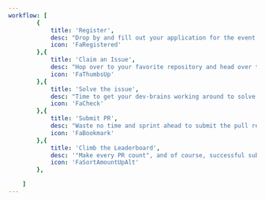 ```yaml
---
workflow: [
		{
			title: 'Register',
			desc: "Drop by and fill out your application for the event so as to not miss out on the chance of seeing your name on the Leaderboard! Don't forget to join our Discord Server specially meant for the participants. Engaging in meaningful and helpful conversations is always welcome!",
			icon: 'FaRegistered'
		},{
			title: 'Claim an Issue',
			desc: "Hop over to your favorite repository and head over to the issues. Claim an issue when you are ready to work on it. Please be careful that you do not just claim an issue that you do not plan to work on immediately after you claim it.",
			icon: 'FaThumbsUp'
		},{
			title: 'Solve the issue',
			desc: "Time to get your dev-brains working around to solve the issue! Stuck and don't know how to proceed at all? Ping the respective repository mentors!",
			icon: 'FaCheck'
		},{
			title: 'Submit PR',
			desc: "Waste no time and sprint ahead to submit the pull request once you have polished your work enough! Repository owners will soon be reviewing your work and deciding its fate. You can go ahead to claim another issue ONLY if your previous claimed issue was accepted and dusted for good.",
			icon: 'FaBookmark'
		},{
			title: 'Climb the Leaderboard',
			desc: '"Make every PR count", and of course, successful submission of the same. The repositories put up have issues ranging over three domains of difficulty: Easy, Medium, and Hard. Successful acceptance of your work will bag you 50, 100, 150 points respectively, that would rank you up on the Leaderboard.',
			icon: 'FaSortAmountUpAlt'
		},

	]
---
```

